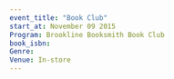 ```yaml
---
event_title: "Book Club"
start_at: November 09 2015
Program: Brookline Booksmith Book Club
book_isbn: 
Genre: 
Venue: In-store
---
```

